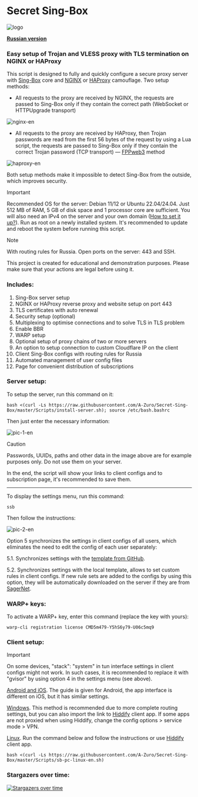 # Secret Sing-Box

![logo](https://github.com/user-attachments/assets/33ab0dac-ed6a-4254-8386-c4b09bf9a312)

[**Russian version**](https://github.com/A-Zuro/Secret-Sing-Box/blob/main/README.md)

### Easy setup of Trojan and VLESS proxy with TLS termination on NGINX or HAProxy
This script is designed to fully and quickly configure a secure proxy server with [Sing-Box](https://sing-box.sagernet.org) core and [NGINX](https://nginx.org/en/) or [HAProxy](https://www.haproxy.org) camouflage. Two setup methods:

- All requests to the proxy are received by NGINX, the requests are passed to Sing-Box only if they contain the correct path (WebSocket or HTTPUpgrade transport)

![nginx-en](https://github.com/user-attachments/assets/8b832294-f14f-4c8b-876e-30b1d160fd1e)

- All requests to the proxy are received by HAProxy, then Trojan passwords are read from the first 56 bytes of the request by using a Lua script, the requests are passed to Sing-Box only if they contain the correct Trojan password (TCP transport) — [FPPweb3](https://github.com/FPPweb3) method

![haproxy-en](https://github.com/user-attachments/assets/a9753846-4f40-414d-b4eb-4c37b4e9de14)

Both setup methods make it impossible to detect Sing-Box from the outside, which improves security.

> [!IMPORTANT]
> Recommended OS for the server: Debian 11/12 or Ubuntu 22.04/24.04. Just 512 MB of RAM, 5 GB of disk space and 1 processor core are sufficient. You will also need an IPv4 on the server and your own domain ([How to set it up?](https://github.com/A-Zuro/Secret-Sing-Box/blob/main/Docs/cf-settings-en.md)). Run as root on a newly installed system. It's recommended to update and reboot the system before running this script.

> [!NOTE]
> With routing rules for Russia. Open ports on the server: 443 and SSH.
>
> This project is created for educational and demonstration purposes. Please make sure that your actions are legal before using it.
 
### Includes:
1) Sing-Box server setup
2) NGINX or HAProxy reverse proxy and website setup on port 443
3) TLS certificates with auto renewal
4) Security setup (optional)
5) Multiplexing to optimise connections and to solve TLS in TLS problem
6) Enable BBR
7) WARP setup
8) Optional setup of proxy chains of two or more servers
9) An option to setup connection to custom Cloudflare IP on the client
10) Client Sing-Box configs with routing rules for Russia
11) Automated management of user config files
12) Page for convenient distribution of subscriptions
 
### Server setup:

To setup the server, run this command on it:

```
bash <(curl -Ls https://raw.githubusercontent.com/A-Zuro/Secret-Sing-Box/master/Scripts/install-server.sh); source /etc/bash.bashrc
```

Then just enter the necessary information:

![pic-1-en](https://github.com/user-attachments/assets/8d78bb20-eb5c-4074-865e-a858869a6103)

> [!CAUTION]
> Passwords, UUIDs, paths and other data in the image above are for example purposes only. Do not use them on your server.

In the end, the script will show your links to client configs and to subscription page, it's recommended to save them.

-----

To display the settings menu, run this command:

```
ssb
```

Then follow the instructions:

![pic-2-en](https://github.com/user-attachments/assets/3a40dea9-2b7c-4480-b2f2-fae986376502)

Option 5 synchronizes the settings in client configs of all users, which eliminates the need to edit the config of each user separately:

5.1. Synchronizes settings with the [template from GitHub](https://github.com/A-Zuro/Secret-Sing-Box/blob/main/Config-Templates/client.json).

5.2. Synchronizes settings with the local template, allows to set custom rules in client configs. If new rule sets are added to the configs by using this option, they will be automatically downloaded on the server if they are from [SagerNet](https://github.com/SagerNet/sing-geosite/tree/rule-set).

### WARP+ keys:

To activate a WARP+ key, enter this command (replace the key with yours):

```
warp-cli registration license CMD5m479-Y5hS6y79-U06c5mq9
```

### Client setup:
> [!IMPORTANT]
> On some devices, "stack": "system" in tun interface settings in client configs might not work. In such cases, it is recommended to replace it with "gvisor" by using option 4 in the settings menu (see above).

[Android and iOS](https://github.com/A-Zuro/Secret-Sing-Box/blob/main/Docs/Sing-Box-Android-iOS-en.md). The guide is given for Android, the app interface is different on iOS, but it has similar settings.

[Windows](https://github.com/A-Zuro/Secret-Sing-Box/blob/main/Docs/Sing-Box-Windows-en.md). This method is recommended due to more complete routing settings, but you can also import the link to [Hiddify](https://github.com/hiddify/hiddify-app/releases/latest) client app. If some apps are not proxied when using Hiddify, change the config options > service mode > VPN.

[Linux](https://github.com/A-Zuro/Secret-Sing-Box/blob/main/Docs/README-EN.md#client-setup). Run the command below and follow the instructions or use [Hiddify](https://github.com/hiddify/hiddify-app/releases/latest) client app.
```
bash <(curl -Ls https://raw.githubusercontent.com/A-Zuro/Secret-Sing-Box/master/Scripts/sb-pc-linux-en.sh)
```

### Stargazers over time:
[![Stargazers over time](https://starchart.cc/A-Zuro/Secret-Sing-Box.svg?variant=adaptive)](https://starchart.cc/A-Zuro/Secret-Sing-Box)
